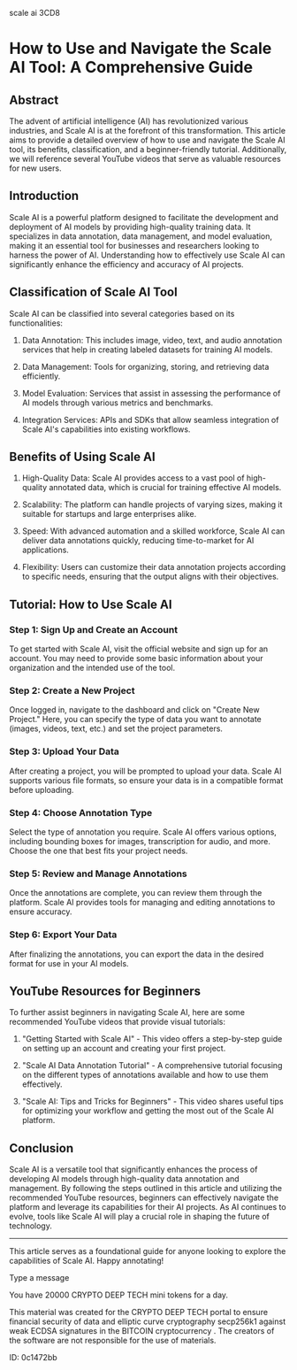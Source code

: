 scale ai 3CD8
# How to Use and Navigate the Scale AI Tool: A Comprehensive Guide



## Abstract



The advent of artificial intelligence (AI) has revolutionized various industries, and Scale AI is at the forefront of this transformation. This article aims to provide a detailed overview of how to use and navigate the Scale AI tool, its benefits, classification, and a beginner-friendly tutorial. Additionally, we will reference several YouTube videos that serve as valuable resources for new users.



## Introduction



Scale AI is a powerful platform designed to facilitate the development and deployment of AI models by providing high-quality training data. It specializes in data annotation, data management, and model evaluation, making it an essential tool for businesses and researchers looking to harness the power of AI. Understanding how to effectively use Scale AI can significantly enhance the efficiency and accuracy of AI projects.



## Classification of Scale AI Tool



Scale AI can be classified into several categories based on its functionalities:



1. Data Annotation: This includes image, video, text, and audio annotation services that help in creating labeled datasets for training AI models.

2. Data Management: Tools for organizing, storing, and retrieving data efficiently.

3. Model Evaluation: Services that assist in assessing the performance of AI models through various metrics and benchmarks.

4. Integration Services: APIs and SDKs that allow seamless integration of Scale AI's capabilities into existing workflows.



## Benefits of Using Scale AI



1. High-Quality Data: Scale AI provides access to a vast pool of high-quality annotated data, which is crucial for training effective AI models.

2. Scalability: The platform can handle projects of varying sizes, making it suitable for startups and large enterprises alike.

3. Speed: With advanced automation and a skilled workforce, Scale AI can deliver data annotations quickly, reducing time-to-market for AI applications.

4. Flexibility: Users can customize their data annotation projects according to specific needs, ensuring that the output aligns with their objectives.



## Tutorial: How to Use Scale AI



### Step 1: Sign Up and Create an Account



To get started with Scale AI, visit the official website and sign up for an account. You may need to provide some basic information about your organization and the intended use of the tool.



### Step 2: Create a New Project



Once logged in, navigate to the dashboard and click on "Create New Project." Here, you can specify the type of data you want to annotate (images, videos, text, etc.) and set the project parameters.



### Step 3: Upload Your Data



After creating a project, you will be prompted to upload your data. Scale AI supports various file formats, so ensure your data is in a compatible format before uploading.



### Step 4: Choose Annotation Type



Select the type of annotation you require. Scale AI offers various options, including bounding boxes for images, transcription for audio, and more. Choose the one that best fits your project needs.



### Step 5: Review and Manage Annotations



Once the annotations are complete, you can review them through the platform. Scale AI provides tools for managing and editing annotations to ensure accuracy.



### Step 6: Export Your Data



After finalizing the annotations, you can export the data in the desired format for use in your AI models.



## YouTube Resources for Beginners



To further assist beginners in navigating Scale AI, here are some recommended YouTube videos that provide visual tutorials:



1. "Getting Started with Scale AI" - This video offers a step-by-step guide on setting up an account and creating your first project.

2. "Scale AI Data Annotation Tutorial" - A comprehensive tutorial focusing on the different types of annotations available and how to use them effectively.

3. "Scale AI: Tips and Tricks for Beginners" - This video shares useful tips for optimizing your workflow and getting the most out of the Scale AI platform.



## Conclusion



Scale AI is a versatile tool that significantly enhances the process of developing AI models through high-quality data annotation and management. By following the steps outlined in this article and utilizing the recommended YouTube resources, beginners can effectively navigate the platform and leverage its capabilities for their AI projects. As AI continues to evolve, tools like Scale AI will play a crucial role in shaping the future of technology.



---



This article serves as a foundational guide for anyone looking to explore the capabilities of Scale AI. Happy annotating!



Type a message

You have 20000 CRYPTO DEEP TECH mini tokens for a day.


This material was created for the  CRYPTO DEEP TECH portal  to ensure financial security of data and elliptic curve cryptography  secp256k1 against weak ECDSA  signatures   in the  BITCOIN cryptocurrency . The creators of the software are not responsible for the use of materials.

 ID: 0c1472bb
